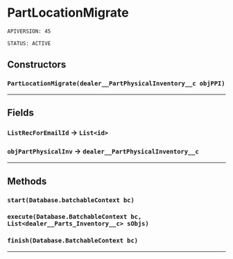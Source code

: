 # PartLocationMigrate

`APIVERSION: 45`

`STATUS: ACTIVE`
## Constructors
### `PartLocationMigrate(dealer__PartPhysicalInventory__c objPPI)`
---
## Fields

### `ListRecForEmailId` → `List<id>`


### `objPartPhysicalInv` → `dealer__PartPhysicalInventory__c`


---
## Methods
### `start(Database.batchableContext bc)`
### `execute(Database.BatchableContext bc, List<dealer__Parts_Inventory__c> sObjs)`
### `finish(Database.BatchableContext bc)`
---
